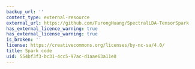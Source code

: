 ```yaml
---
backup_url: ''
content_type: external-resource
external_url: https://github.com/FurongHuang/SpectralLDA-TensorSpark
has_external_licence_warning: true
has_external_license_warning: true
is_broken: ''
license: https://creativecommons.org/licenses/by-nc-sa/4.0/
title: Spark code
uid: 554bf3f3-bc31-4cc5-97ac-d1aae63a11e8
---
```

